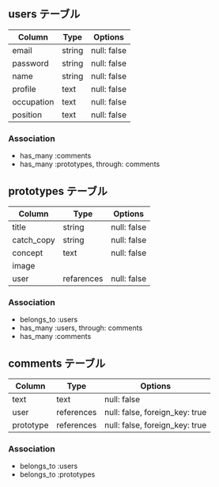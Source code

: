 ## users テーブル

| Column     | Type   | Options     |
| ---------- | ------ | ----------- |
| email      | string | null: false |
| password   | string | null: false |
| name       | string | null: false |
| profile    | text   | null: false |
| occupation | text   | null: false |
| position   | text   | null: false |


### Association

- has_many :comments
- has_many :prototypes, through: comments

## prototypes テーブル

| Column      | Type       | Options     |
| ----------- | ---------- | ----------- |
| title       | string     | null: false |
| catch_copy  | string     | null: false |
| concept     | text       | null: false |
| image       |            |             |
| user        | refarences | null: false |


### Association

- belongs_to :users
- has_many :users, through: comments
- has_many :comments


## comments テーブル

| Column      | Type       | Options                        |
| ----------- | ---------- | ------------------------------ |
| text        | text       | null: false                    |
| user        | references | null: false, foreign_key: true |
| prototype   | references | null: false, foreign_key: true |

### Association

- belongs_to :users
- belongs_to :prototypes